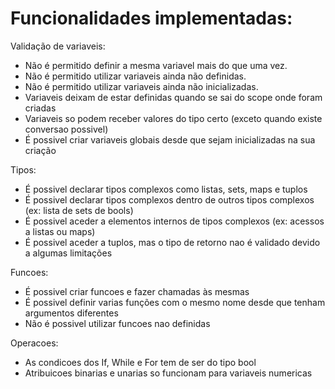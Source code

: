 # Funcionalidades implementadas:

Validação de variaveis:
- Não é permitido definir a mesma variavel mais do que uma vez.
- Não é permitido utilizar variaveis ainda não definidas.
- Não é permitido utilizar variaveis ainda não inicializadas.
- Variaveis deixam de estar definidas quando se sai do scope onde foram criadas
- Variaveis so podem receber valores do tipo certo (exceto quando existe conversao possivel)
- É possivel criar variaveis globais desde que sejam inicializadas na sua criação

Tipos:
- É possivel declarar tipos complexos como listas, sets, maps e tuplos
- É possivel declarar tipos complexos dentro de outros tipos complexos (ex: lista de sets de bools)
- É possivel aceder a elementos internos de tipos complexos (ex: acessos a listas ou maps)
- É possivel aceder a tuplos, mas o tipo de retorno nao é validado devido a algumas limitações

Funcoes:
- É possivel criar funcoes e fazer chamadas às mesmas
- É possivel definir varias funções com o mesmo nome desde que tenham argumentos diferentes
- Não é possivel utilizar funcoes nao definidas

Operacoes:
- As condicoes dos If, While e For tem de ser do tipo bool
- Atribuicoes binarias e unarias so funcionam para variaveis numericas